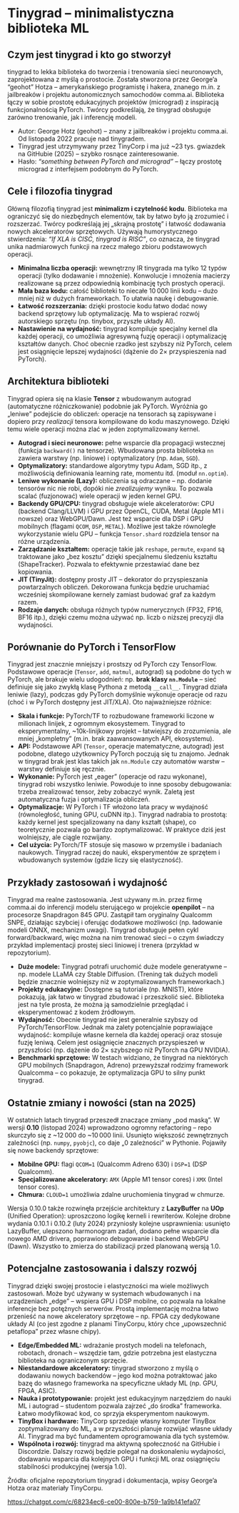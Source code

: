 # Tinygrad – minimalistyczna biblioteka ML

## Czym jest tinygrad i kto go stworzył

tinygrad to lekka biblioteka do tworzenia i trenowania sieci neuronowych, zaprojektowana z myślą o prostocie. Została stworzona przez George’a “geohot” Hotza – amerykańskiego programistę i hakera, znanego m.in. z jailbreaków i projektu autonomicznych samochodów comma.ai. Biblioteka łączy w sobie prostotę edukacyjnych projektów (micrograd) z inspiracją funkcjonalnością PyTorch. Twórcy podkreślają, że tinygrad obsługuje zarówno trenowanie, jak i inferencję modeli.

* Autor: George Hotz (geohot) – znany z jailbreaków i projektu comma.ai. Od listopada 2022 pracuje nad tinygradem.
* Tinygrad jest utrzymywany przez TinyCorp i ma już \~23 tys. gwiazdek na GitHubie (2025) – szybko rosnące zainteresowanie.
* Hasło: *“something between PyTorch and micrograd”* – łączy prostotę micrograd z interfejsem podobnym do PyTorch.

## Cele i filozofia tinygrad

Główną filozofią tinygrad jest **minimalizm i czytelność kodu**. Biblioteka ma ograniczyć się do niezbędnych elementów, tak by łatwo było ją zrozumieć i rozszerzać. Twórcy podkreślają jej „skrajną prostotę” i łatwość dodawania nowych akceleratorów sprzętowych. Używają humorystycznego stwierdzenia: *“If XLA is CISC, tinygrad is RISC”*, co oznacza, że tinygrad unika nadmiarowych funkcji na rzecz małego zbioru podstawowych operacji.

* **Minimalna liczba operacji:** wewnętrzny IR tinygrada ma tylko 12 typów operacji (tylko dodawanie i mnożenie). Konwolucje i mnożenia macierzy realizowane są przez odpowiednią kombinację tych prostych operacji.
* **Mała baza kodu:** całość biblioteki to niecałe 10 000 linii kodu – dużo mniej niż w dużych frameworkach. To ułatwia naukę i debugowanie.
* **Łatwość rozszerzania:** dzięki prostocie kodu łatwo dodać nowy backend sprzętowy lub optymalizację. Ma to wspierać rozwój autorskiego sprzętu (np. tinybox, przyszłe układy AI).
* **Nastawienie na wydajność:** tinygrad kompiluje specjalny kernel dla każdej operacji, co umożliwia agresywną fuzję operacji i optymalizację kształtów danych. Choć obecnie rzadko jest szybszy niż PyTorch, celem jest osiągnięcie lepszej wydajności (dążenie do 2× przyspieszenia nad PyTorch).

## Architektura biblioteki

Tinygrad opiera się na klasie **Tensor** z wbudowanym autograd (automatyczne różniczkowanie) podobnie jak PyTorch. Wyróżnia go „leniwe” podejście do obliczeń: operacje na tensorach są zapisywane i dopiero przy *realizacji* tensora kompilowane do kodu maszynowego. Dzięki temu wiele operacji można zlać w jeden zoptymalizowany kernel.

* **Autograd i sieci neuronowe:** pełne wsparcie dla propagacji wstecznej (funkcja `backward()` na tensorze). Wbudowana prosta biblioteka `nn` zawiera warstwy (np. liniowe) i optymalizatory (np. `Adam`, `SGD`).
* **Optymalizatory:** standardowe algorytmy typu Adam, SGD itp., z możliwością definiowania learning rate, momentu itd. (moduł `nn.optim`).
* **Leniwe wykonanie (Lazy):** obliczenia są odraczane – np. dodanie tensorów nic nie robi, dopóki nie *zrealizujemy* wyniku. To pozwala scalać (fuzjonować) wiele operacji w jeden kernel GPU.
* **Backendy GPU/CPU:** tinygrad obsługuje wiele akceleratorów: CPU (backend Clang/LLVM) i GPU przez OpenCL, CUDA, Metal (Apple M1 i nowsze) oraz WebGPU/Dawn. Jest też wsparcie dla DSP i GPU mobilnych (flagami `QCOM`, `DSP`, `METAL`). Możliwe jest także równoległe wykorzystanie wielu GPU – funkcja `Tensor.shard` rozdziela tensor na różne urządzenia.
* **Zarządzanie kształtem:** operacje takie jak `reshape`, `permute`, `expand` są traktowane jako „bez kosztu” dzięki specjalnemu śledzeniu kształtu (ShapeTracker). Pozwala to efektywnie przestawiać dane bez kopiowania.
* **JIT (TinyJit):** dostępny prosty JIT – dekorator do przyspieszania powtarzalnych obliczeń. Dekorowana funkcja będzie uruchamiać wcześniej skompilowane kernely zamiast budować graf za każdym razem.
* **Rodzaje danych:** obsługa różnych typów numerycznych (FP32, FP16, BF16 itp.), dzięki czemu można używać np. liczb o niższej precyzji dla wydajności.

## Porównanie do PyTorch i TensorFlow

Tinygrad jest znacznie mniejszy i prostszy od PyTorch czy TensorFlow. Podstawowe operacje (`Tensor`, `add`, `matmul`, autograd) są podobne do tych w PyTorch, ale brakuje wielu udogodnień: np. **brak klasy `nn.Module`** – sieć definiuje się jako zwykłą klasę Pythona z metodą `__call__`. Tinygrad działa leniwie (lazy), podczas gdy PyTorch domyślnie wykonuje operacje od razu (choć i w PyTorch dostępny jest JIT/XLA). Oto najważniejsze różnice:

* **Skala i funkcje:** PyTorch/TF to rozbudowane frameworki liczone w milionach linijek, z ogromnym ekosystemem. Tinygrad to eksperymentalny, \~10k-linijkowy projekt – łatwiejszy do zrozumienia, ale mniej „kompletny” (m.in. brak zaawansowanych API, ekosystemu).
* **API:** Podstawowe API (`Tensor`, operacje matematyczne, autograd) jest podobne, dlatego użytkownicy PyTorch poczują się tu znajomo. Jednak w tinygrad brak jest klas takich jak `nn.Module` czy automatów warstw – warstwy definiuje się ręcznie.
* **Wykonanie:** PyTorch jest „eager” (operacje od razu wykonane), tinygrad robi wszystko leniwie. Powoduje to inne sposoby debugowania: trzeba zrealizować tensor, żeby zobaczyć wynik. Zaletą jest automatyczna fuzja i optymalizacja obliczeń.
* **Optymalizacje:** W PyTorch i TF włożono lata pracy w wydajność (równoległość, tuning GPU, cuDNN itp.). Tinygrad nadrabia to prostotą: każdy kernel jest specjalizowany na dany kształt (shape), co teoretycznie pozwala go bardzo zoptymalizować. W praktyce dziś jest wolniejszy, ale ciągle rozwijany.
* **Cel użycia:** PyTorch/TF stosuje się masowo w przemyśle i badaniach naukowych. Tinygrad raczej do nauki, eksperymentów ze sprzętem i wbudowanych systemów (gdzie liczy się elastyczność).

## Przykłady zastosowań i wydajność

Tinygrad ma realne zastosowania. Jest używany m.in. przez firmę comma.ai do inferencji modelu sterującego w projekcie **openpilot** – na procesorze Snapdragon 845 GPU. Zastąpił tam oryginalny Qualcomm SNPE, działając szybciej i oferując dodatkowe możliwości (np. ładowanie modeli ONNX, mechanizm uwagi). Tinygrad obsługuje pełen cykl forward/backward, więc można na nim trenować sieci – o czym świadczy przykład implementacji prostej sieci liniowej i trenera (przykład w repozytorium).

* **Duże modele:** Tinygrad potrafi uruchomić duże modele generatywne – np. modele LLaMA czy Stable Diffusion. (Trening tak dużych modeli będzie znacznie wolniejszy niż w zoptymalizowanych frameworkach.)
* **Projekty edukacyjne:** Dostępne są tutoriale (np. MNIST), które pokazują, jak łatwo w tinygrad zbudować i przeszkolić sieć. Biblioteka jest na tyle prosta, że można ją samodzielnie przeglądać i eksperymentować z kodem źródłowym.
* **Wydajność:** Obecnie tinygrad nie jest generalnie szybszy od PyTorch/TensorFlow. Jednak ma zalety potencjalnie poprawiające wydajność: kompiluje własne kernela dla każdej operacji oraz stosuje fuzję leniwą. Celem jest osiągnięcie znacznych przyspieszeń w przyszłości (np. dążenie do 2× szybszego niż PyTorch na GPU NVIDIA).
* **Benchmarki sprzętowe:** W testach widziano, że tinygrad na niektórych GPU mobilnych (Snapdragon, Adreno) przewyższał rodzimy framework Qualcomma – co pokazuje, że optymalizacja GPU to silny punkt tinygrad.

## Ostatnie zmiany i nowości (stan na 2025)

W ostatnich latach tinygrad przeszedł znaczące zmiany „pod maską”. W wersji **0.10** (listopad 2024) wprowadzono ogromny refactoring – repo skurczyło się z \~12 000 do \~10 000 linii. Usunięto większość zewnętrznych zależności (np. `numpy`, `pyobjc`), co daje „0 zależności” w Pythonie. Pojawiły się nowe backendy sprzętowe:

* **Mobilne GPU:** flagi `QCOM=1` (Qualcomm Adreno 630) i `DSP=1` (DSP Qualcomm).
* **Specjalizowane akceleratory:** `AMX` (Apple M1 tensor cores) i `XMX` (Intel tensor cores).
* **Chmura:** `CLOUD=1` umożliwia zdalne uruchomienia tinygrad w chmurze.

Wersja 0.10.0 także rozwinęła przejście architektury z **LazyBuffer** na **UOp** (Unified Operation): uproszczono logikę kerneli i rewriterów. Kolejne drobne wydania 0.10.1 i 0.10.2 (luty 2024) przyniosły kolejne usprawnienia: usunięto LazyBuffer, ulepszono harmonogram zadań, dodano pełne wsparcie dla nowego AMD drivera, poprawiono debugowanie i backend WebGPU (Dawn).  Wszystko to zmierza do stabilizacji przed planowaną wersją 1.0.

## Potencjalne zastosowania i dalszy rozwój

Tinygrad dzięki swojej prostocie i elastyczności ma wiele możliwych zastosowań. Może być używany w systemach wbudowanych i na urządzeniach „edge” – wspiera GPU i DSP mobilne, co pozwala na lokalne inferencje bez potężnych serwerów. Prostą implementację można łatwo przenieść na nowe akceleratory sprzętowe – np. FPGA czy dedykowane układy AI (co jest zgodne z planami TinyCorpu, który chce „upowszechnić petaflopa” przez własne chipy).

* **Edge/Embedded ML:** wdrażanie prostych modeli na telefonach, robotach, dronach – wszędzie tam, gdzie potrzebna jest elastyczna biblioteka na ograniczonym sprzęcie.
* **Niestandardowe akceleratory:** tinygrad stworzono z myślą o dodawaniu nowych backendów – jego kod można potraktować jako bazę do własnego frameworka na specyficzne układy ML (np. GPU, FPGA, ASIC).
* **Nauka i prototypowanie:** projekt jest edukacyjnym narzędziem do nauki ML i autograd – studentom pozwala zajrzeć „do środka” frameworka. Łatwo modyfikować kod, co sprzyja eksperymentom naukowym.
* **TinyBox i hardware:** TinyCorp sprzedaje własny komputer TinyBox zoptymalizowany do ML, a w przyszłości planuje rozwijać własne układy AI. Tinygrad ma być fundamentem oprogramowania dla tych systemów.
* **Wspólnota i rozwój:** tinygrad ma aktywną społeczność na GitHubie i Discordzie. Dalszy rozwój będzie polegał na doskonaleniu wydajności, dodawaniu wsparcia dla kolejnych GPU i funkcji ML oraz osiągnięciu stabilności produkcyjnej (wersja 1.0).

Źródła: oficjalne repozytorium tinygrad i dokumentacja, wpisy George’a Hotza oraz materiały TinyCorpu.

https://chatgpt.com/c/68234ec6-ce00-800e-b759-1a9b141efa07
